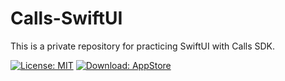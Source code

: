 # Calls-SwiftUI
This is a private repository for practicing SwiftUI with Calls SDK.

[![License: MIT](https://img.shields.io/badge/License-MIT-yellow.svg)](https://github.com/sendbird/quickstart-calls-ios/blob/master/LICENSE.md)
[![Download:
AppStore](https://developer.apple.com/app-store/marketing/guidelines/images/badge-download-on-the-app-store.svg)](https://apps.apple.com/gb/app/id1503477603)
